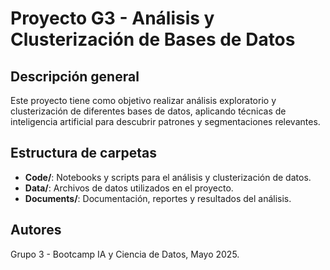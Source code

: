 # Proyecto G3 - Análisis y Clusterización de Bases de Datos

## Descripción general
Este proyecto tiene como objetivo realizar análisis exploratorio y clusterización de diferentes bases de datos, aplicando técnicas de inteligencia artificial para descubrir patrones y segmentaciones relevantes.

## Estructura de carpetas
- **Code/**: Notebooks y scripts para el análisis y clusterización de datos.
- **Data/**: Archivos de datos utilizados en el proyecto.
- **Documents/**: Documentación, reportes y resultados del análisis.

## Autores
Grupo 3 - Bootcamp IA y Ciencia de Datos, Mayo 2025. 